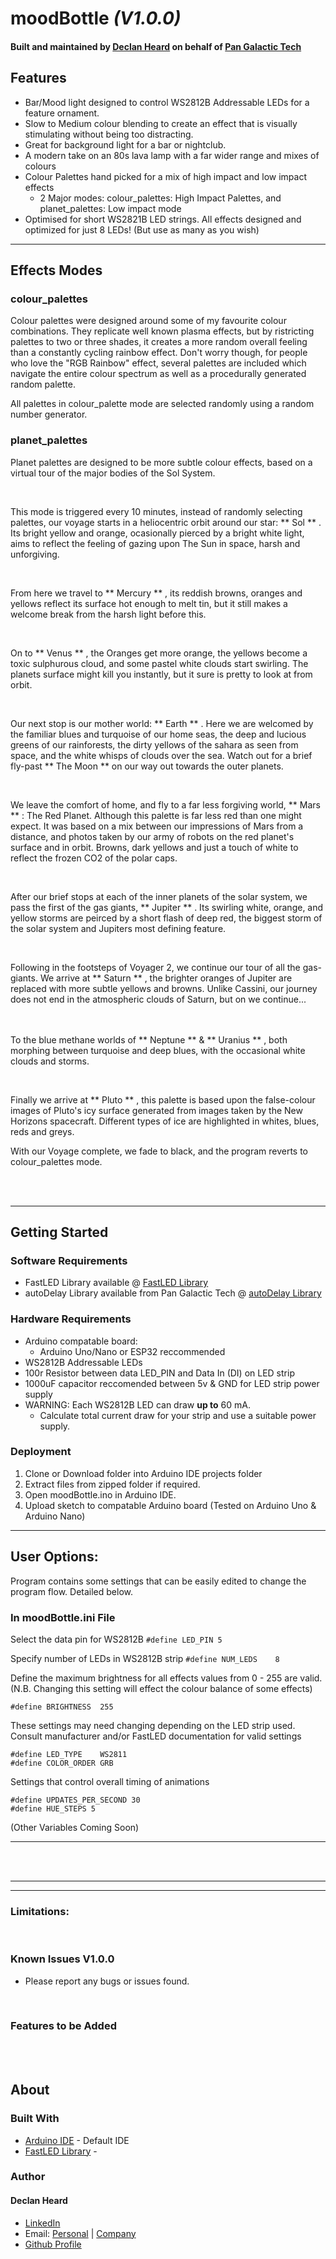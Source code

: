 # moodBottle *(V1.0.0)*
#### Built and maintained by [Declan Heard](mailto:pangalactictech@gmail.com "Email me!") on behalf of [Pan Galactic Tech](https://PanGalacticTech.com)

## Features
* Bar/Mood light designed to control WS2812B Addressable LEDs for a feature ornament.
* Slow to Medium colour blending to create an effect that is visually stimulating without being too distracting.
* Great for background light for a bar or nightclub.
* A modern take on an 80s lava lamp with a far wider range and mixes of colours
* Colour Palettes hand picked for a mix of high impact and low impact effects
  * 2 Major modes: colour_palettes: High Impact Palettes, and planet_palettes: Low impact mode
* Optimised for short WS2821B LED strings. All effects designed and optimized for just 8 LEDs! (But use as many as you wish)

___________________________________________________________________________________________________________

## Effects Modes

### colour_palettes

<p>Colour palettes were designed around some of my favourite colour combinations. They replicate well known plasma effects,
but by ristricting palettes to two or three shades, it creates a more random overall feeling than a constantly cycling rainbow effect.
Don't worry though, for people who love the "RGB Rainbow" effect, several palettes are included which navigate the entire colour spectrum
as well as a procedurally generated random palette. </p>

<p>All palettes in colour_palette mode are selected randomly using a random number generator.</p>


### planet_palettes

<p>Planet palettes are designed to be more subtle colour effects, based on a virtual tour of the major bodies of the Sol System.</p> <br>

<p>This mode is triggered every 10 minutes, instead of randomly selecting palettes, our voyage starts in a heliocentric orbit
around our star: ** Sol ** . Its bright yellow and orange, ocasionally pierced by a bright white light, aims to reflect 
the feeling of gazing upon The Sun in space, harsh and unforgiving.</p> <br>

<p>From here we travel to ** Mercury ** , its reddish browns, oranges and yellows reflect its surface hot enough to melt tin, but it still 
makes a welcome break from the harsh light before this.</p> <br>

<p>On to ** Venus ** , the Oranges get more orange, the yellows become a toxic sulphurous cloud, and some pastel white clouds 
start swirling. The planets surface might kill you instantly, but it sure is pretty to look at from orbit.</p><br>

<p>Our next stop is our mother world: ** Earth ** . Here we are welcomed by the familiar blues and turquoise of our home seas, the deep
and lucious greens of our rainforests, the dirty yellows of the sahara as seen from space, and the white whisps of clouds over the sea. 
Watch out for a brief fly-past ** The Moon ** on our way out towards the outer planets.</p><br>

<p>We leave the comfort of home, and fly to a far less forgiving world, ** Mars ** : The Red Planet. Although this palette is far less red than
one might expect. It was based on a mix between our impressions of Mars from a distance, and photos taken by our army of robots on the
red planet's surface and in orbit. Browns, dark yellows and just a touch of white to reflect the frozen CO2 of the polar caps.</p><br>

<p>After our brief stops at each of the inner planets of the solar system, we pass the first of the gas giants, ** Jupiter ** . Its swirling white,
orange, and yellow storms are peirced by a short flash of deep red, the biggest storm of the solar system and Jupiters most defining feature.</p><br>

<p>Following in the footsteps of Voyager 2, we continue our tour of all the gas-giants. We arrive at ** Saturn ** , the brighter oranges of Jupiter
are replaced with more subtle yellows and browns. Unlike Cassini, our journey does not end in the atmospheric clouds of Saturn, but on we continue...</p><br>
<br>
To the blue methane worlds of ** Neptune ** & ** Uranius ** , both morphing between turquoise and deep blues, with the occasional white clouds and storms.</p> <br>

<p>Finally we arrive at ** Pluto ** , this palette is based upon the false-colour images of Pluto's icy surface generated from images taken by the New Horizons
spacecraft. Different types of ice are highlighted in whites, blues, reds and greys. <br>

<p>With our Voyage complete, we fade to black, and the program reverts to colour_palettes mode.</p><br><br>


___________________________________________________________________________________________________________

## Getting Started
### Software Requirements
* FastLED Library available @ [FastLED Library](https://github.com/FastLED/FastLED)
* autoDelay Library available from Pan Galactic Tech @ [autoDelay Library](https://github.com/PanGalacticTech/autoDelay_Library)

### Hardware Requirements
* Arduino compatable board:
  * Arduino Uno/Nano or ESP32 reccommended
* WS2812B Addressable LEDs
* 100r Resistor between data LED_PIN and Data In (DI) on LED strip
* 1000uF capacitor reccomended between 5v & GND for LED strip power supply
* WARNING: Each WS2812B LED can draw **up to** 60 mA.
   * Calculate total current draw for your strip and use a suitable power supply. 


### Deployment
1. Clone or Download folder into Arduino IDE projects folder
2. Extract files from zipped folder if required.
3. Open moodBottle.ino in Arduino IDE.
4. Upload sketch to compatable Arduino board (Tested on Arduino Uno & Arduino Nano)

___________________________________________________________________________________________________________

## User Options:

Program contains some settings that can be easily edited to change the program flow. Detailed below.

### In moodBottle.ini File

Select the data pin for WS2812B
`#define LED_PIN 5`

Specify number of LEDs in WS2812B strip
`#define NUM_LEDS    8`

Define the maximum brightness for all effects values from 0 - 255 are valid.
(N.B. Changing this setting will effect the colour balance of some effects)

`#define BRIGHTNESS  255`

These settings may need changing depending on the LED strip used.
Consult manufacturer and/or FastLED documentation for valid settings

`#define LED_TYPE    WS2811` <br>
`#define COLOR_ORDER GRB`


Settings that control overall timing of animations

`#define UPDATES_PER_SECOND 30`<br>
`#define HUE_STEPS 5`       

(Other Variables Coming Soon)

________________________________________________________________________________________________________


<br>
<br>

___________________________________________________________________________________________________________
___________________________________________________________________________________________________________

### Limitations:



<br>

### Known Issues V1.0.0
  - Please report any bugs or issues found.

<br>

### Features to be Added 

<br>
<br>

## About
### Built With
* [Arduino IDE](https://www.arduino.cc/) - Default IDE
* [FastLED Library]( ) -


### Author
#### Declan Heard
* [LinkedIn](https://www.linkedin.com/in/declan-heard-91103b58/)
* Email: [Personal](mailto:dec.h38@gmail.com "dec.h38@gmail.com") | [Company](mailto:PanGalacticTech@gmail.com "PanGalacticTech@gmail.com")
* [Github Profile](https://github.com/PanGalacticTech)
